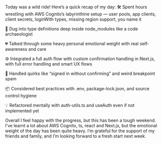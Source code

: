 Today was a wild ride! Here’s a quick recap of my day:
🛠️ Spent hours wrestling with AWS Cognito’s labyrinthine setup — user pools, app clients, client secrets, loginWith types, missing region support, you name it

🧠 Dug into type definitions deep inside node_modules like a code archaeologist

💔 Talked through some heavy personal emotional weight with real self-awareness and care

⚙️ Integrated a full auth flow with custom confirmation handling in Next.js, with full error handling and smart UX flows

🧪 Handled quirks like “signed in without confirming” and weird breakpoint spam

📦 Considered best practices with .env, package-lock.json, and source control hygiene

💡 Refactored mentally with auth-utils.ts and useAuth even if not implemented yet


Overall I feel happy with the progress, but this has been a tough weekend. I've learnt a lot about AWS Cognito, ts, react and Next.js, but the emotional weight of the day has been quite heavy. I’m grateful for the support of my friends and family, and I’m looking forward to a fresh start next week.